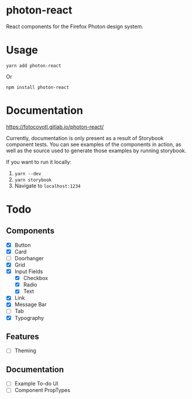 # photon-react

React components for the Firefox Photon design system.

# Usage

`yarn add photon-react`

Or

`npm install photon-react`


# Documentation

https://fotocoyotl.gitlab.io/photon-react/

Currently, documentation is only present as a result of Storybook component tests. You can see examples of the components in action, as well as the source used to generate those examples by running storybook.

If you want to run it locally:

1. `yarn --dev`
2. `yarn storybook`
3. Navigate to `localhost:1234`

# Todo

## Components

- [x] Button
- [x] Card
- [ ] Doorhanger
- [x] Grid
- [x] Input Fields
  - [x] Checkbox
  - [x] Radio
  - [x] Text
- [x] Link
- [x] Message Bar
- [ ] Tab
- [x] Typography

## Features

- [ ] Theming

## Documentation

- [ ] Example To-do UI
- [ ] Component PropTypes
